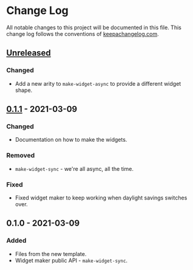 # Change Log
All notable changes to this project will be documented in this file. This change log follows the conventions of [keepachangelog.com](http://keepachangelog.com/).

## [Unreleased]
### Changed
- Add a new arity to `make-widget-async` to provide a different widget shape.

## [0.1.1] - 2021-03-09
### Changed
- Documentation on how to make the widgets.

### Removed
- `make-widget-sync` - we're all async, all the time.

### Fixed
- Fixed widget maker to keep working when daylight savings switches over.

## 0.1.0 - 2021-03-09
### Added
- Files from the new template.
- Widget maker public API - `make-widget-sync`.

[Unreleased]: https://github.com/your-name/bingo/compare/0.1.1...HEAD
[0.1.1]: https://github.com/your-name/bingo/compare/0.1.0...0.1.1
